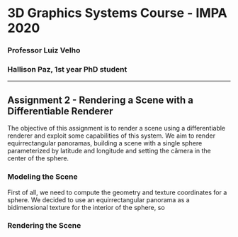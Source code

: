 # 3D Graphics Systems Course - IMPA 2020

### Professor Luiz Velho
### Hallison Paz, 1st year PhD student
---------

## Assignment 2 - Rendering a Scene with a Differentiable Renderer

The objective of this assignment is to render a scene using a differentiable renderer and exploit some capabilities of this system. We aim to render equirrectangular panoramas, building a scene with a single sphere parameterized by latitude and longitude and setting the câmera in the center of the sphere.

### Modeling the Scene

First of all, we need to compute the geometry and texture coordinates for a sphere. We decided to use an equirrectangular panorama as a bidimensional texture for the interior of the sphere, so 

### Rendering the Scene
<!--stackedit_data:
eyJoaXN0b3J5IjpbLTIzMzc2MjM0Ml19
-->